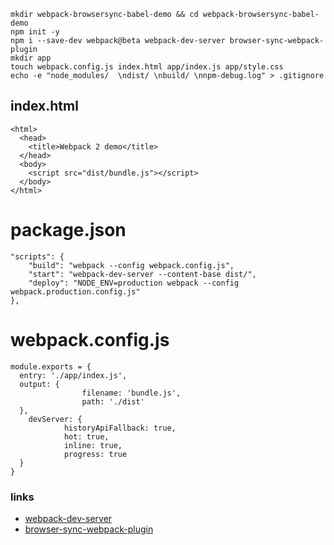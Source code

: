 ```
mkdir webpack-browsersync-babel-demo && cd webpack-browsersync-babel-demo
npm init -y
npm i --save-dev webpack@beta webpack-dev-server browser-sync-webpack-plugin
mkdir app
touch webpack.config.js index.html app/index.js app/style.css
echo -e "node_modules/  \ndist/ \nbuild/ \nnpm-debug.log" > .gitignore
```

## index.html
```
<html>
  <head>
    <title>Webpack 2 demo</title>
  </head>
  <body>
    <script src="dist/bundle.js"></script>
  </body>
</html>
```

# package.json
```
"scripts": {
    "build": "webpack --config webpack.config.js",
    "start": "webpack-dev-server --content-base dist/",
    "deploy": "NODE_ENV=production webpack --config webpack.production.config.js"
},
```

# webpack.config.js
```
module.exports = {
  entry: './app/index.js',
  output: {
			    filename: 'bundle.js',
			    path: './dist'
  },
	devServer: {
	        historyApiFallback: true,
	        hot: true,
	        inline: true,
	        progress: true
  }
}
```

### links  

*   [webpack-dev-server](https://github.com/webpack/webpack-dev-server)
*   [browser-sync-webpack-plugin](https://www.npmjs.com/package/browser-sync-webpack-plugin)
